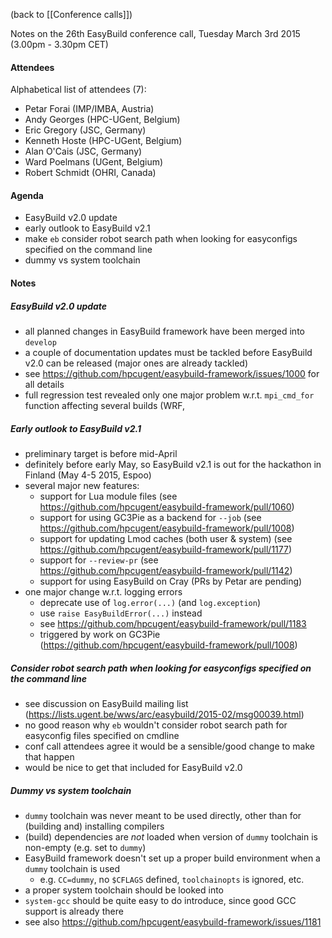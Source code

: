 (back to [[Conference calls]])

Notes on the 26th EasyBuild conference call, Tuesday March 3rd 2015 (3.00pm - 3.30pm CET)

#### Attendees

Alphabetical list of attendees (7):

* Petar Forai (IMP/IMBA, Austria)
* Andy Georges (HPC-UGent, Belgium)
* Eric Gregory (JSC, Germany)
* Kenneth Hoste (HPC-UGent, Belgium)
* Alan O'Cais (JSC, Germany)
* Ward Poelmans (UGent, Belgium)
* Robert Schmidt (OHRI, Canada)


#### Agenda

   * EasyBuild v2.0 update
   * early outlook to EasyBuild v2.1
   * make `eb` consider robot search path when looking for easyconfigs specified on the command line
   * dummy vs system toolchain

#### Notes

##### EasyBuild v2.0 update

   * all planned changes in EasyBuild framework have been merged into `develop`
   * a couple of documentation updates must be tackled before EasyBuild v2.0 can be released (major ones are already tackled)
   * see https://github.com/hpcugent/easybuild-framework/issues/1000 for all details
   * full regression test revealed only one major problem w.r.t. `mpi_cmd_for` function affecting several builds (WRF, 

##### Early outlook to EasyBuild v2.1

   * preliminary target is before mid-April
   * definitely before early May, so EasyBuild v2.1 is out for the hackathon in Finland (May 4-5 2015, Espoo)
   * several major new features:
     * support for Lua module files (see https://github.com/hpcugent/easybuild-framework/pull/1060)
     * support for using GC3Pie as a backend for `--job` (see https://github.com/hpcugent/easybuild-framework/pull/1008)
     * support for updating Lmod caches (both user & system) (see https://github.com/hpcugent/easybuild-framework/pull/1177)
     * support for `--review-pr` (see https://github.com/hpcugent/easybuild-framework/pull/1142)
     * support for using EasyBuild on Cray (PRs by Petar are pending)
   * one major change w.r.t. logging errors
     * deprecate use of `log.error(...)` (and `log.exception`)
     * use `raise EasyBuildError(...)` instead
     * see https://github.com/hpcugent/easybuild-framework/pull/1183
     * triggered by work on GC3Pie (https://github.com/hpcugent/easybuild-framework/pull/1008)

##### Consider robot search path when looking for easyconfigs specified on the command line

   * see discussion on EasyBuild mailing list (https://lists.ugent.be/wws/arc/easybuild/2015-02/msg00039.html)
   * no good reason why `eb` wouldn't consider robot search path for easyconfig files specified on cmdline
   * conf call attendees agree it would be a sensible/good change to make that happen
   * would be nice to get that included for EasyBuild v2.0

##### Dummy vs system toolchain

   * `dummy` toolchain was never meant to be used directly, other than for (building and) installing compilers
   * (build) dependencies are *not* loaded when version of `dummy` toolchain is non-empty (e.g. set to `dummy`)
   * EasyBuild framework doesn't set up a proper build environment when a `dummy` toolchain is used
     * e.g. `CC=dummy`, no `$CFLAGS` defined, `toolchainopts` is ignored, etc.
   * a proper system toolchain should be looked into
   * `system-gcc` should be quite easy to do introduce, since good GCC support is already there
   * see also https://github.com/hpcugent/easybuild-framework/issues/1181